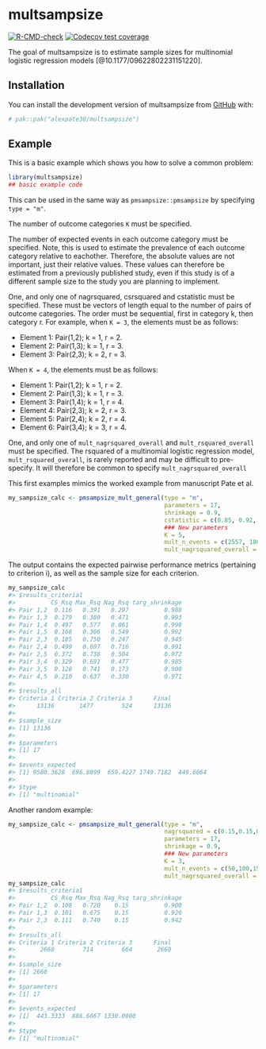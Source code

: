 
<!-- README.md is generated from README.Rmd. Please edit that file -->

# multsampsize

<!-- badges: start -->

[![R-CMD-check](https://github.com/alexpate30/multsampsize/actions/workflows/R-CMD-check.yaml/badge.svg)](https://github.com/alexpate30/multsampsize/actions/workflows/R-CMD-check.yaml)
[![Codecov test
coverage](https://codecov.io/gh/alexpate30/multsampsize/graph/badge.svg)](https://app.codecov.io/gh/alexpate30/multsampsize)
<!-- badges: end -->

The goal of multsampsize is to estimate sample sizes for multinomial
logistic regression models \[@10.1177/09622802231151220\].

## Installation

You can install the development version of multsampsize from
[GitHub](https://github.com/) with:

``` r
# pak::pak("alexpate30/multsampsize")
```

## Example

This is a basic example which shows you how to solve a common problem:

``` r
library(multsampsize)
## basic example code
```

This can be used in the same way as `pmsampsize::pmsampsize` by
specifying `type = "m"`.

The number of outcome categories `K` must be specified.

The number of expected events in each outcome category must be
specified. Note, this is used to estimate the prevalence of each outcome
category relative to eachother. Therefore, the absolute values are not
important, just their relative values. These values can therefore be
estimated from a previously published study, even if this study is of a
different sample size to the study you are planning to implement.

One, and only one of nagrsquared, csrsquared and cstatistic must be
specified. These must be vectors of length equal to the number of pairs
of outcome categories. The order must be sequential, first in category
k, then category r. For example, when `K = 3`, the elements must be as
follows:

- Element 1: Pair(1,2); k = 1, r = 2.
- Element 2: Pair(1,3); k = 1, r = 3.
- Element 3: Pair(2,3); k = 2, r = 3.

When `K = 4`, the elements must be as follows:

- Element 1: Pair(1,2); k = 1, r = 2.
- Element 2: Pair(1,3); k = 1, r = 3.
- Element 3: Pair(1,4); k = 1, r = 4.
- Element 4: Pair(2,3); k = 2, r = 3.
- Element 5: Pair(2,4); k = 2, r = 4.
- Element 6: Pair(3,4); k = 3, r = 4.

One, and only one of `mult_nagrsquared_overall` and
`mult_rsquared_overall` must be specified. The rsquared of a multinomial
logistic regression model, `mult_rsquared_overall`, is rarely reported
and may be difficult to pre-specify. It will therefore be common to
specify `mult_nagrsquared_overall`

This first examples mimics the worked example from manuscript Pate et
al.

``` r
my_sampsize_calc <- pmsampsize_mult_general(type = "m",
                                            parameters = 17,
                                            shrinkage = 0.9,
                                            cstatistic = c(0.85, 0.92, 0.99, 0.95, 0.75, 0.95, 0.87, 0.87, 0.71, 0.82),
                                            ### New parameters
                                            K = 5,
                                            mult_n_events = c(2557, 186, 176, 467, 120),
                                            mult_nagrsquared_overall = 0.15)
```

The output contains the expected pairwise performance metrics
(pertaining to criterion i), as well as the sample size for each
criterion.

``` r
my_sampsize_calc
#> $results_criteria1
#>          CS_Rsq Max_Rsq Nag_Rsq targ_shrinkage
#> Pair 1,2  0.116   0.391   0.297          0.988
#> Pair 1,3  0.179   0.380   0.471          0.993
#> Pair 1,4  0.497   0.577   0.861          0.998
#> Pair 1,5  0.168   0.306   0.549          0.992
#> Pair 2,3  0.185   0.750   0.247          0.945
#> Pair 2,4  0.499   0.697   0.716          0.991
#> Pair 2,5  0.372   0.738   0.504          0.972
#> Pair 3,4  0.329   0.691   0.477          0.985
#> Pair 3,5  0.128   0.741   0.173          0.900
#> Pair 4,5  0.210   0.637   0.330          0.971
#> 
#> $results_all
#> Criteria 1 Criteria 2 Criteria 3      Final 
#>      13136       1477        524      13136 
#> 
#> $sample_size
#> [1] 13136
#> 
#> $parameters
#> [1] 17
#> 
#> $events_expected
#> [1] 9580.3628  696.8899  659.4227 1749.7182  449.6064
#> 
#> $type
#> [1] "multinomial"
```

Another random example:

``` r
my_sampsize_calc <- pmsampsize_mult_general(type = "m",
                                            nagrsquared = c(0.15,0.15,0.15),
                                            parameters = 17,
                                            shrinkage = 0.9,
                                            ### New parameters
                                            K = 3,
                                            mult_n_events = c(50,100,150),
                                            mult_nagrsquared_overall = 0.15)
my_sampsize_calc
#> $results_criteria1
#>          CS_Rsq Max_Rsq Nag_Rsq targ_shrinkage
#> Pair 1,2  0.108   0.720    0.15          0.900
#> Pair 1,3  0.101   0.675    0.15          0.920
#> Pair 2,3  0.111   0.740    0.15          0.942
#> 
#> $results_all
#> Criteria 1 Criteria 2 Criteria 3      Final 
#>       2660        714        664       2660 
#> 
#> $sample_size
#> [1] 2660
#> 
#> $parameters
#> [1] 17
#> 
#> $events_expected
#> [1]  443.3333  886.6667 1330.0000
#> 
#> $type
#> [1] "multinomial"
```
